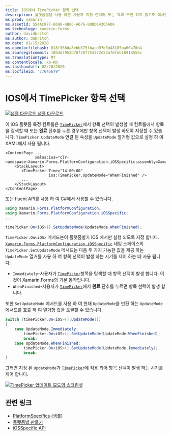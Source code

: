 ```yaml
---
title: IOS에서 TimePicker 항목 선택
description: 플랫폼별을 사용 하면 사용자 지정 렌더러 또는 효과 구현 하지 않고도 에서만 특정 플랫폼에서 사용할 수 있는 기능을 사용할 수 있습니다. 이 문서에서는 TimePicker에서 항목 선택을 수행 하는 시기를 제어 하는 iOS 플랫폼별를 사용 하는 방법을 설명 합니다.
ms.prod: xamarin
ms.assetid: 554AC877-8698-4B8C-A676-80DD64305A06
ms.technology: xamarin-forms
author: davidbritch
ms.author: dabritch
ms.date: 01/15/2020
ms.openlocfilehash: 818f368da8ebb375fbacd97d3d48185ba60470d4
ms.sourcegitcommit: 10b4d7952d78f20f753372c53af6feb16918555c
ms.translationtype: MT
ms.contentlocale: ko-KR
ms.lasthandoff: 02/26/2020
ms.locfileid: "77646679"
---
```

# <a name="timepicker-item-selection-on-ios"></a>IOS에서 TimePicker 항목 선택

[![샘플 다운로드](~/media/shared/download.png) 샘플 다운로드](https://docs.microsoft.com/samples/xamarin/xamarin-forms-samples/userinterface-platformspecifics)

이 iOS 플랫폼 특정 컨트롤은 [`TimePicker`](xref:Xamarin.Forms.TimePicker)에서 항목 선택이 발생할 때 컨트롤에서 항목을 검색할 때 또는 **완료** 단추를 누른 경우에만 항목 선택이 발생 하도록 지정할 수 있습니다. `TimePicker.UpdateMode` 연결 된 속성을 `UpdateMode` 열거형 값으로 설정 하 여 XAML에서 사용 됩니다.

```xaml
<ContentPage ...
             xmlns:ios="clr-namespace:Xamarin.Forms.PlatformConfiguration.iOSSpecific;assembly=Xamarin.Forms.Core">
    <StackLayout>
       <TimePicker Time="14:00:00"
                   ios:TimePicker.UpdateMode="WhenFinished" />
       ...
    </StackLayout>
</ContentPage>
```

또는 fluent API를 사용 하 여 C#에서 사용할 수 있습니다.

```csharp
using Xamarin.Forms.PlatformConfiguration;
using Xamarin.Forms.PlatformConfiguration.iOSSpecific;
...

timePicker.On<iOS>().SetUpdateMode(UpdateMode.WhenFinished);
```

`TimePicker.On<iOS>` 메서드는이 플랫폼별가 iOS 에서만 실행 되도록 지정 합니다. [`Xamarin.Forms.PlatformConfiguration.iOSSpecific`](xref:Xamarin.Forms.PlatformConfiguration.iOSSpecific) 네임 스페이스의 `TimePicker.SetUpdateMode` 메서드는 다음 두 가지 가능한 값을 제공 하는 `UpdateMode` 열거를 사용 하 여 항목 선택이 발생 하는 시기를 제어 하는 데 사용 됩니다.

- `Immediately`-사용자가 [`TimePicker`](xref:Xamarin.Forms.TimePicker)항목을 탐색할 때 항목 선택이 발생 합니다. 이것이 Xamarin.Forms의 기본 동작입니다.
- `WhenFinished`-사용자가 [`TimePicker`](xref:Xamarin.Forms.TimePicker)에서 **완료** 단추를 누르면 항목 선택이 발생 합니다.

또한 `SetUpdateMode` 메서드를 사용 하 여 현재 `UpdateMode`를 반환 하는 `UpdateMode` 메서드를 호출 하 여 열거형 값을 토글할 수 있습니다.

```csharp
switch (timePicker.On<iOS>().UpdateMode())
{
    case UpdateMode.Immediately:
        timePicker.On<iOS>().SetUpdateMode(UpdateMode.WhenFinished);
        break;
    case UpdateMode.WhenFinished:
        timePicker.On<iOS>().SetUpdateMode(UpdateMode.Immediately);
        break;
}
```

그러면 지정 된 `UpdateMode`가 [`TimePicker`](xref:Xamarin.Forms.TimePicker)에 적용 되어 항목 선택이 발생 하는 시기를 제어 합니다.

[![TimePicker 업데이트 모드의 스크린샷](timepicker-selection-images/timepicker-updatemode.png "TimePicker UpdateMode 플랫폼 관련")](timepicker-selection-images/timepicker-updatemode-large.png#lightbox "TimePicker UpdateMode 플랫폼 관련")

## <a name="related-links"></a>관련 링크

- [PlatformSpecifics (샘플)](https://docs.microsoft.com/samples/xamarin/xamarin-forms-samples/userinterface-platformspecifics)
- [플랫폼별 만들기](~/xamarin-forms/platform/platform-specifics/index.md#creating-platform-specifics)
- [iOSSpecific API](xref:Xamarin.Forms.PlatformConfiguration.iOSSpecific)
